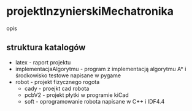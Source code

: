 # projektInzynierskiMechatronika

opis


## struktura katalogów

- latex - raport projektu
- implementacjaAlgorytmu - program z implementacją algorytmu A* i środkowisko testowe napisane w pygame
- robot - projekt fizycznego rogota
    - cady - proejkt cad robota
    - pcbV2 - projekt płytki w programie kiCad
    - soft - oprogramowanie robota napisane w C++ i IDF4.4 

